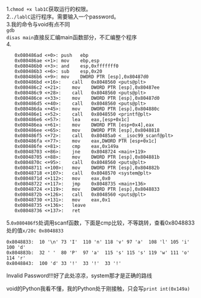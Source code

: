 1.```chmod +x lab1C```获取运行的权限。  
2.```./lablC```运行程序。需要输入一个password。  
3.我的命令与void有点不同  
```gdb```  
```disas main```直接反汇编main函数部分，不汇编整个程序  
4. 
```
   0x080486ad <+0>:	push   ebp
   0x080486ae <+1>:	mov    ebp,esp
   0x080486b0 <+3>:	and    esp,0xfffffff0
   0x080486b3 <+6>:	sub    esp,0x20
   0x080486b6 <+9>:	mov    DWORD PTR [esp],0x80487d0
   0x080486bd <+16>:	call   0x8048560 <puts@plt>
   0x080486c2 <+21>:	mov    DWORD PTR [esp],0x80487ee
   0x080486c9 <+28>:	call   0x8048560 <puts@plt>
   0x080486ce <+33>:	mov    DWORD PTR [esp],0x80487d0
   0x080486d5 <+40>:	call   0x8048560 <puts@plt>
   0x080486da <+45>:	mov    DWORD PTR [esp],0x804880c
   0x080486e1 <+52>:	call   0x8048550 <printf@plt>
   0x080486e6 <+57>:	lea    eax,[esp+0x1c]
   0x080486ea <+61>:	mov    DWORD PTR [esp+0x4],eax
   0x080486ee <+65>:	mov    DWORD PTR [esp],0x8048818
   0x080486f5 <+72>:	call   0x80485a0 <__isoc99_scanf@plt>
   0x080486fa <+77>:	mov    eax,DWORD PTR [esp+0x1c]
   0x080486fe <+81>:	cmp    eax,0x149a
   0x08048703 <+86>:	jne    0x8048724 <main+119>
   0x08048705 <+88>:	mov    DWORD PTR [esp],0x804881b
   0x0804870c <+95>:	call   0x8048560 <puts@plt>
   0x08048711 <+100>:	mov    DWORD PTR [esp],0x804882b
   0x08048718 <+107>:	call   0x8048570 <system@plt>
   0x0804871d <+112>:	mov    eax,0x0
   0x08048722 <+117>:	jmp    0x8048735 <main+136>
   0x08048724 <+119>:	mov    DWORD PTR [esp],0x8048833
   0x0804872b <+126>:	call   0x8048560 <puts@plt>
   0x08048730 <+131>:	mov    eax,0x1
   0x08048735 <+136>:	leave  
   0x08048736 <+137>:	ret
   ```
5.```0x080486f5```处调用scanf函数，下面是cmp比较，不等跳转，查看0x8048833处的值```x/20c 0x8048833```
```
0x8048833:	10 '\n'	73 'I'	110 'n'	118 'v'	97 'a'	108 'l'	105 'i'	100 'd'
0x804883b:	32 ' '	80 'P'	97 'a'	115 's'	115 's'	119 'w'	111 'o'	114 'r'
0x8048843:	100 'd'	33 '!'	33 '!'	33 '!'
```
Invalid Password!!!好了此处凉凉，system那才是正确的路线

void的Python我看不懂，我的Python处于刚接触，只会写```print int(0x149a)```



